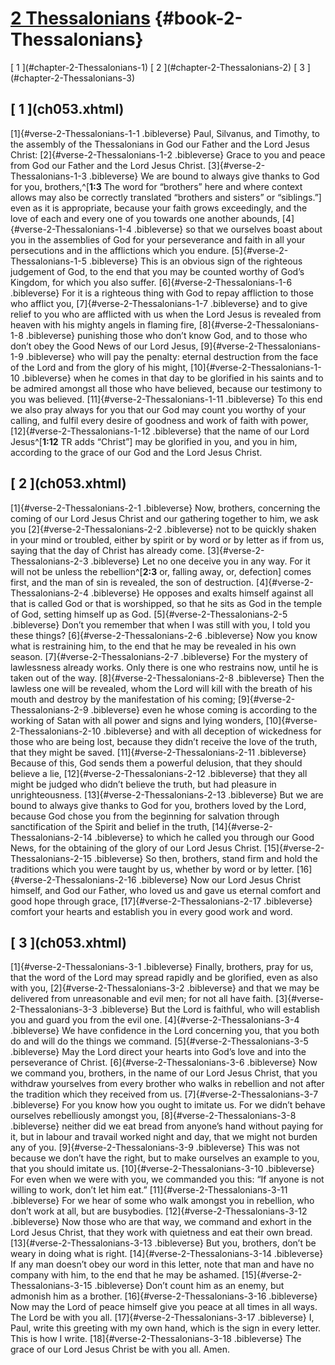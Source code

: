 # [2 Thessalonians](ch001.xhtml) {#book-2-Thessalonians}

<div id="chapterlinks-2-Thessalonians" class="chapterlinks">[&nbsp;1&nbsp;](#chapter-2-Thessalonians-1) [&nbsp;2&nbsp;](#chapter-2-Thessalonians-2) [&nbsp;3&nbsp;](#chapter-2-Thessalonians-3) </div>

<h2 class="chaptertitle">[&nbsp;1&nbsp;](ch053.xhtml)<span><span id="chapter-2-Thessalonians-1"></span></span></h2>
 
[1]{#verse-2-Thessalonians-1-1 .bibleverse} Paul, Silvanus, and Timothy, to the assembly of the Thessalonians in God our Father and the Lord Jesus Christ: [2]{#verse-2-Thessalonians-1-2 .bibleverse} Grace to you and peace from God our Father and the Lord Jesus Christ. 
[3]{#verse-2-Thessalonians-1-3 .bibleverse} We are bound to always give thanks to God for you, brothers,^[**1:3** The word for “brothers” here and where context allows may also be correctly translated “brothers and sisters” or “siblings.”] even as it is appropriate, because your faith grows exceedingly, and the love of each and every one of you towards one another abounds, [4]{#verse-2-Thessalonians-1-4 .bibleverse} so that we ourselves boast about you in the assemblies of God for your perseverance and faith in all your persecutions and in the afflictions which you endure. [5]{#verse-2-Thessalonians-1-5 .bibleverse} This is an obvious sign of the righteous judgement of God, to the end that you may be counted worthy of God’s Kingdom, for which you also suffer. [6]{#verse-2-Thessalonians-1-6 .bibleverse} For it is a righteous thing with God to repay affliction to those who afflict you, [7]{#verse-2-Thessalonians-1-7 .bibleverse} and to give relief to you who are afflicted with us when the Lord Jesus is revealed from heaven with his mighty angels in flaming fire, [8]{#verse-2-Thessalonians-1-8 .bibleverse} punishing those who don’t know God, and to those who don’t obey the Good News of our Lord Jesus, [9]{#verse-2-Thessalonians-1-9 .bibleverse} who will pay the penalty: eternal destruction from the face of the Lord and from the glory of his might, [10]{#verse-2-Thessalonians-1-10 .bibleverse} when he comes in that day to be glorified in his saints and to be admired amongst all those who have believed, because our testimony to you was believed. 
[11]{#verse-2-Thessalonians-1-11 .bibleverse} To this end we also pray always for you that our God may count you worthy of your calling, and fulfil every desire of goodness and work of faith with power, [12]{#verse-2-Thessalonians-1-12 .bibleverse} that the name of our Lord Jesus^[**1:12** TR adds “Christ”] may be glorified in you, and you in him, according to the grace of our God and the Lord Jesus Christ.

<h2 class="chaptertitle">[&nbsp;2&nbsp;](ch053.xhtml)<span><span id="chapter-2-Thessalonians-2"></span></span></h2>
 
[1]{#verse-2-Thessalonians-2-1 .bibleverse} Now, brothers, concerning the coming of our Lord Jesus Christ and our gathering together to him, we ask you [2]{#verse-2-Thessalonians-2-2 .bibleverse} not to be quickly shaken in your mind or troubled, either by spirit or by word or by letter as if from us, saying that the day of Christ has already come. [3]{#verse-2-Thessalonians-2-3 .bibleverse} Let no one deceive you in any way. For it will not be unless the rebellion^[**2:3** or, falling away, or, defection] comes first, and the man of sin is revealed, the son of destruction. [4]{#verse-2-Thessalonians-2-4 .bibleverse} He opposes and exalts himself against all that is called God or that is worshipped, so that he sits as God in the temple of God, setting himself up as God. [5]{#verse-2-Thessalonians-2-5 .bibleverse} Don’t you remember that when I was still with you, I told you these things? [6]{#verse-2-Thessalonians-2-6 .bibleverse} Now you know what is restraining him, to the end that he may be revealed in his own season. [7]{#verse-2-Thessalonians-2-7 .bibleverse} For the mystery of lawlessness already works. Only there is one who restrains now, until he is taken out of the way. [8]{#verse-2-Thessalonians-2-8 .bibleverse} Then the lawless one will be revealed, whom the Lord will kill with the breath of his mouth and destroy by the manifestation of his coming; [9]{#verse-2-Thessalonians-2-9 .bibleverse} even he whose coming is according to the working of Satan with all power and signs and lying wonders, [10]{#verse-2-Thessalonians-2-10 .bibleverse} and with all deception of wickedness for those who are being lost, because they didn’t receive the love of the truth, that they might be saved. [11]{#verse-2-Thessalonians-2-11 .bibleverse} Because of this, God sends them a powerful delusion, that they should believe a lie, [12]{#verse-2-Thessalonians-2-12 .bibleverse} that they all might be judged who didn’t believe the truth, but had pleasure in unrighteousness. 
[13]{#verse-2-Thessalonians-2-13 .bibleverse} But we are bound to always give thanks to God for you, brothers loved by the Lord, because God chose you from the beginning for salvation through sanctification of the Spirit and belief in the truth, [14]{#verse-2-Thessalonians-2-14 .bibleverse} to which he called you through our Good News, for the obtaining of the glory of our Lord Jesus Christ. [15]{#verse-2-Thessalonians-2-15 .bibleverse} So then, brothers, stand firm and hold the traditions which you were taught by us, whether by word or by letter. 
[16]{#verse-2-Thessalonians-2-16 .bibleverse} Now our Lord Jesus Christ himself, and God our Father, who loved us and gave us eternal comfort and good hope through grace, [17]{#verse-2-Thessalonians-2-17 .bibleverse} comfort your hearts and establish you in every good work and word. 

<h2 class="chaptertitle">[&nbsp;3&nbsp;](ch053.xhtml)<span><span id="chapter-2-Thessalonians-3"></span></span></h2>
 
[1]{#verse-2-Thessalonians-3-1 .bibleverse} Finally, brothers, pray for us, that the word of the Lord may spread rapidly and be glorified, even as also with you, [2]{#verse-2-Thessalonians-3-2 .bibleverse} and that we may be delivered from unreasonable and evil men; for not all have faith. [3]{#verse-2-Thessalonians-3-3 .bibleverse} But the Lord is faithful, who will establish you and guard you from the evil one. [4]{#verse-2-Thessalonians-3-4 .bibleverse} We have confidence in the Lord concerning you, that you both do and will do the things we command. [5]{#verse-2-Thessalonians-3-5 .bibleverse} May the Lord direct your hearts into God’s love and into the perseverance of Christ. 
[6]{#verse-2-Thessalonians-3-6 .bibleverse} Now we command you, brothers, in the name of our Lord Jesus Christ, that you withdraw yourselves from every brother who walks in rebellion and not after the tradition which they received from us. [7]{#verse-2-Thessalonians-3-7 .bibleverse} For you know how you ought to imitate us. For we didn’t behave ourselves rebelliously amongst you, [8]{#verse-2-Thessalonians-3-8 .bibleverse} neither did we eat bread from anyone’s hand without paying for it, but in labour and travail worked night and day, that we might not burden any of you. [9]{#verse-2-Thessalonians-3-9 .bibleverse} This was not because we don’t have the right, but to make ourselves an example to you, that you should imitate us. [10]{#verse-2-Thessalonians-3-10 .bibleverse} For even when we were with you, we commanded you this: “If anyone is not willing to work, don’t let him eat.” [11]{#verse-2-Thessalonians-3-11 .bibleverse} For we hear of some who walk amongst you in rebellion, who don’t work at all, but are busybodies. [12]{#verse-2-Thessalonians-3-12 .bibleverse} Now those who are that way, we command and exhort in the Lord Jesus Christ, that they work with quietness and eat their own bread. 
[13]{#verse-2-Thessalonians-3-13 .bibleverse} But you, brothers, don’t be weary in doing what is right. [14]{#verse-2-Thessalonians-3-14 .bibleverse} If any man doesn’t obey our word in this letter, note that man and have no company with him, to the end that he may be ashamed. [15]{#verse-2-Thessalonians-3-15 .bibleverse} Don’t count him as an enemy, but admonish him as a brother. 
[16]{#verse-2-Thessalonians-3-16 .bibleverse} Now may the Lord of peace himself give you peace at all times in all ways. The Lord be with you all. 
[17]{#verse-2-Thessalonians-3-17 .bibleverse} I, Paul, write this greeting with my own hand, which is the sign in every letter. This is how I write. [18]{#verse-2-Thessalonians-3-18 .bibleverse} The grace of our Lord Jesus Christ be with you all. Amen. 